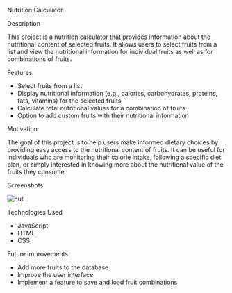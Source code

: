 Nutrition Calculator

Description

This project is a nutrition calculator that provides information about the nutritional content of selected fruits. It allows users to select fruits from a list and view the nutritional information for individual fruits as well as for combinations of fruits.

Features

* Select fruits from a list
* Display nutritional information (e.g., calories, carbohydrates, proteins, fats, vitamins) for the selected fruits
* Calculate total nutritional values for a combination of fruits
* Option to add custom fruits with their nutritional information

Motivation

The goal of this project is to help users make informed dietary choices by providing easy access to the nutritional content of fruits. It can be useful for individuals who are monitoring their calorie intake, following a specific diet plan, or simply interested in knowing more about the nutritional value of the fruits they consume.

Screenshots

![nut](https://github.com/Hrishiycce/Nutrition-calculator/assets/99603285/fa070a23-3071-4cf8-8efb-6fe32a449986)

Technologies Used

* JavaScript
* HTML
* CSS
  
Future Improvements

* Add more fruits to the database
* Improve the user interface
* Implement a feature to save and load fruit combinations
